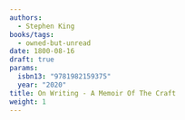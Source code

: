 ```yaml
---
authors:
  - Stephen King
books/tags:
  - owned-but-unread
date: 1800-08-16
draft: true
params:
  isbn13: "9781982159375"
  year: "2020"
title: On Writing - A Memoir Of The Craft
weight: 1
---
```


<!--more-->
